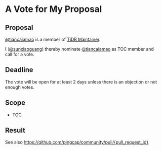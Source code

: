 # A Vote for My Proposal

## Proposal

[@tiancaiamao](https://github.com/tiancaiamao) is a member of [TiDB Maintainer](https://github.com/pingcap/community/blob/master/teams/tidb/README.md).

I ([@sunxiaoguang](https://github.com/sunxiaoguang)) thereby nominate [@tiancaiamao](https://github.com/tiancaiamao) as TOC member and call for a vote.

## Deadline

The vote will be open for at least 2 days unless there is an objection or not enough votes.

## Scope

* TOC

## Result

See also https://github.com/pingcap/community/pull/{pull_request_id}.
